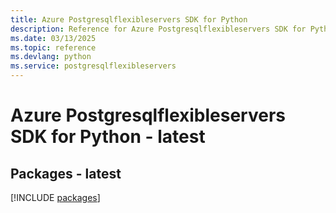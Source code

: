 ```yaml
---
title: Azure Postgresqlflexibleservers SDK for Python
description: Reference for Azure Postgresqlflexibleservers SDK for Python
ms.date: 03/13/2025
ms.topic: reference
ms.devlang: python
ms.service: postgresqlflexibleservers
---
```

# Azure Postgresqlflexibleservers SDK for Python - latest
## Packages - latest
[!INCLUDE [packages](postgresqlflexibleservers-index.md)]